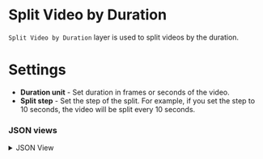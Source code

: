 # Split Video by Duration

`Split Video by Duration` layer is used to split videos by the duration.

# Settings

- **Duration unit** - Set duration in frames or seconds of the video.
- **Split step** - Set the step of the split. For example, if you set the step to 10 seconds, the video will be split every 10 seconds.

### JSON views

<details>
  <summary>JSON View</summary>

```json
{
	"action": "split_video_by_duration",
	"src": [
		"$video_data_1"
	],
	"dst": "$split_video_by_duration_2",
	"settings": {
		"duration_unit": "frames",
		"split_step": 500
	}
}
```

</details>
